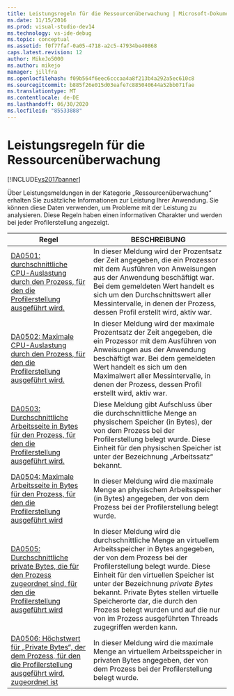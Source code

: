 ```yaml
---
title: Leistungsregeln für die Ressourcenüberwachung | Microsoft-Dokumentation
ms.date: 11/15/2016
ms.prod: visual-studio-dev14
ms.technology: vs-ide-debug
ms.topic: conceptual
ms.assetid: f0f77faf-0a05-4718-a2c5-47934be40868
caps.latest.revision: 12
author: MikeJo5000
ms.author: mikejo
manager: jillfra
ms.openlocfilehash: f09b564f6eec6cccaa4a8f213b4a292a5ec610c8
ms.sourcegitcommit: b885f26e015d03eafe7c885040644a52bb071fae
ms.translationtype: MT
ms.contentlocale: de-DE
ms.lasthandoff: 06/30/2020
ms.locfileid: "85533888"
---
```

# <a name="resource-monitoring-performance-rules"></a>Leistungsregeln für die Ressourcenüberwachung
[!INCLUDE[vs2017banner](../includes/vs2017banner.md)]

Über Leistungsmeldungen in der Kategorie „Ressourcenüberwachung“ erhalten Sie zusätzliche Informationen zur Leistung Ihrer Anwendung. Sie können diese Daten verwenden, um Probleme mit der Leistung zu analysieren. Diese Regeln haben einen informativen Charakter und werden bei jeder Profilerstellung angezeigt.  
  
|Regel|BESCHREIBUNG|  
|-|-|  
|[DA0501: durchschnittliche CPU-Auslastung durch den Prozess, für den die Profilerstellung ausgeführt wird.](../profiling/da0501-average-cpu-consumption-by-the-process-being-profiled.md)|In dieser Meldung wird der Prozentsatz der Zeit angegeben, die ein Prozessor mit dem Ausführen von Anweisungen aus der Anwendung beschäftigt war. Bei dem gemeldeten Wert handelt es sich um den Durchschnittswert aller Messintervalle, in denen der Prozess, dessen Profil erstellt wird, aktiv war.|  
|[DA0502: Maximale CPU-Auslastung durch den Prozess, für den die Profilerstellung ausgeführt wird.](../profiling/da0502-maximum-cpu-consumption-by-the-process-being-profiled.md)|In dieser Meldung wird der maximale Prozentsatz der Zeit angegeben, die ein Prozessor mit dem Ausführen von Anweisungen aus der Anwendung beschäftigt war. Bei dem gemeldeten Wert handelt es sich um den Maximalwert aller Messintervalle, in denen der Prozess, dessen Profil erstellt wird, aktiv war.|  
|[DA0503: Durchschnittliche Arbeitsseite in Bytes für den Prozess, für den die Profilerstellung ausgeführt wird.](../profiling/da0503-average-working-set-in-bytes-for-the-process-being-profiled.md)|Diese Meldung gibt Aufschluss über die durchschnittliche Menge an physischem Speicher (in Bytes), der von dem Prozess bei der Profilerstellung belegt wurde. Diese Einheit für den physischen Speicher ist unter der Bezeichnung „Arbeitssatz“ bekannt.|  
|[DA0504: Maximale Arbeitsseite in Bytes für den Prozess, für den die Profilerstellung ausgeführt wird](../profiling/da0504-maximum-working-set-in-bytes-for-the-process-being-profiled.md)|In dieser Meldung wird die maximale Menge an physischem Arbeitsspeicher (in Bytes) angegeben, der von dem Prozess bei der Profilerstellung belegt wurde.|  
|[DA0505: Durchschnittliche private Bytes, die für den Prozess zugeordnet sind, für den die Profilerstellung ausgeführt wird](../profiling/da0505-average-private-bytes-allocated-for-the-process-being-profiled.md)|In dieser Meldung wird die durchschnittliche Menge an virtuellem Arbeitsspeicher in Bytes angegeben, der von dem Prozess bei der Profilerstellung belegt wurde. Diese Einheit für den virtuellen Speicher ist unter der Bezeichnung *private Bytes* bekannt. Private Bytes stellen virtuelle Speicherorte dar, die durch den Prozess belegt wurden und auf die nur von im Prozess ausgeführten Threads zugegriffen werden kann.|  
|[DA0506: Höchstwert für „Private Bytes“, der dem Prozess, für den die Profilerstellung ausgeführt wird, zugeordnet ist](../profiling/da0506-maximum-private-bytes-allocated-for-the-process-being-profiled.md)|In dieser Meldung wird die maximale Menge an virtuellem Arbeitsspeicher in privaten Bytes angegeben, der von dem Prozess bei der Profilerstellung belegt wurde.|
